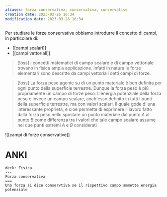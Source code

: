 ```yaml
---
aliases: forza conservativa, conservativa, conservative
creation date: 2023-03-26 16:34
modification date: 2023-03-26 16:34
---
```


Per studiare le forze conservative obbiamo introdurre il concetto di campi, in particolare di:
- [[campi scalari]]
- [[campi vettoriali]]

>[!oss] 
>i concetti matematici di campo scalare e di campo vettoriale trovano in fisica ampia applicazione. Infatti in natura le forze elementari sono descritte da campi vettoriali detti campi di forze.

>[!oss]
>La forza peso agente su di un punto materiale è ben definita per ogni punto della superficie terrestre. Dunque la forza peso è piú propriamente un campo di forze peso. L'energia potenziale della forza peso è invece un campo scalare, anch'esso definito in tutti i punti della superficie terrestre, ma con valori scalari, il quale gode di una interessante proprietà, e cioè permette di esprimere il lavoro fatto dalla forza peso nello spostare un punto materiale dal punto $A$ al punto $B$ come differenza tra i valori che tale campo scalare assume nei due punti estremi $A$ e $B$ considerati


![[campi di forze conservative]]


# ANKI

```anki
deck: Fisica
---
Forza conservativa
===
Una forza si dice conservtiva se il rispettivo campo ammette energia potenziale
```
